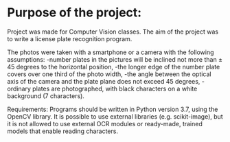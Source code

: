 
# Purpose of the project:
Project was made for Computer Vision classes.
The aim of the project was to write a license plate recognition program.

The photos were taken with a smartphone or a camera with the following assumptions:
-number plates in the pictures will be inclined not more than ± 45 degrees to the horizontal position,
-the longer edge of the number plate covers over one third of the photo width,
-the angle between the optical axis of the camera and the plate plane does not exceed 45 degrees,
-ordinary plates are photographed, with black characters on a white background (7 characters).

Requirements:
Programs should be written in Python version 3.7, using the OpenCV library.
It is possible to use external libraries (e.g. scikit-image), but it is not allowed to use external OCR modules or ready-made, trained models that enable reading characters.
